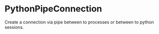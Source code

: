 # PythonPipeConnection
Create a connection via pipe between to processes or between to python sessions. 
